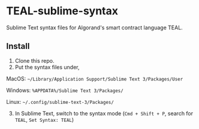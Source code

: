 # TEAL-sublime-syntax

Sublime Text syntax files for Algorand's smart contract language TEAL.

## Install 

1. Clone this repo.
2. Put the syntax files under,

MacOS: `~/Library/Application Support/Sublime Text 3/Packages/User`

Windows: `%APPDATA%/Sublime Text 3/Packages/`

Linux: `~/.config/sublime-text-3/Packages/`

3. In Sublime Text, switch to the syntax mode (`Cmd + Shift + P`, search for `TEAL`, `Set Syntax: TEAL`)

